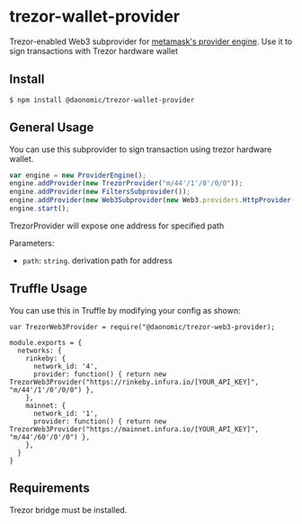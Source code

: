 # trezor-wallet-provider
Trezor-enabled Web3 subprovider for [metamask's provider engine](https://github.com/MetaMask/provider-engine). Use it to sign transactions with Trezor hardware wallet

## Install

```
$ npm install @daonomic/trezor-wallet-provider
```

## General Usage

You can use this subprovider to sign transaction using trezor hardware wallet.

```javascript
var engine = new ProviderEngine();
engine.addProvider(new TrezorProvider("m/44'/1'/0'/0/0"));
engine.addProvider(new FiltersSubprovider());
engine.addProvider(new Web3Subprovider(new Web3.providers.HttpProvider("http://ropsten.infura.com/{key}")));
engine.start();
```

TrezorProvider will expose one address for specified path

Parameters:

- `path`: `string`. derivation path for address

## Truffle Usage

You can use this in Truffle by modifying your config as shown:

```
var TrezorWeb3Provider = require("@daonomic/trezor-web3-provider);

module.exports = {
  networks: {
    rinkeby: {
      network_id: '4',
      provider: function() { return new TrezorWeb3Provider("https://rinkeby.infura.io/[YOUR_API_KEY]", "m/44'/1'/0'/0/0") },
    },
    mainnet: {
      network_id: '1',
      provider: function() { return new TrezorWeb3Provider("https://mainnet.infura.io/[YOUR_API_KEY]", "m/44'/60'/0'/0") },
    },
  }
}
```

## Requirements
Trezor bridge must be installed.
